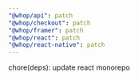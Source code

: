 ```yaml
---
"@whop/api": patch
"@whop/checkout": patch
"@whop/framer": patch
"@whop/react": patch
"@whop/react-native": patch
---
```


chore(deps): update react monorepo
